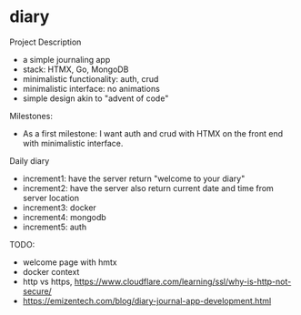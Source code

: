 # diary

Project Description
- a simple journaling app
- stack: HTMX, Go, MongoDB
- minimalistic functionality: auth, crud
- minimalistic interface: no animations
- simple design akin to "advent of code"

Milestones:
- As a first milestone: I want auth and crud with HTMX on the front end with minimalistic interface.

Daily diary

- increment1: have the server return "welcome to your diary"
- increment2: have the server also return current date and time from server location
- increment3: docker
- increment4: mongodb
- increment5: auth


TODO:
- welcome page with hmtx
- docker context
- http vs https, https://www.cloudflare.com/learning/ssl/why-is-http-not-secure/
- https://emizentech.com/blog/diary-journal-app-development.html
